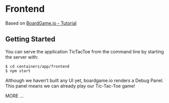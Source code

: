 # Frontend

Based on [BoardGame.io - Tutorial](https://boardgame.io/documentation/#/tutorial)

## Getting Started

You can serve the application TicTacToe from the command line by starting the server with:

```
$ cd containers/app/frontend
$ npm start
```

Although we haven’t built any UI yet, boardgame.io renders a Debug Panel. This panel means we can already play our Tic-Tac-Toe game!

MORE ...